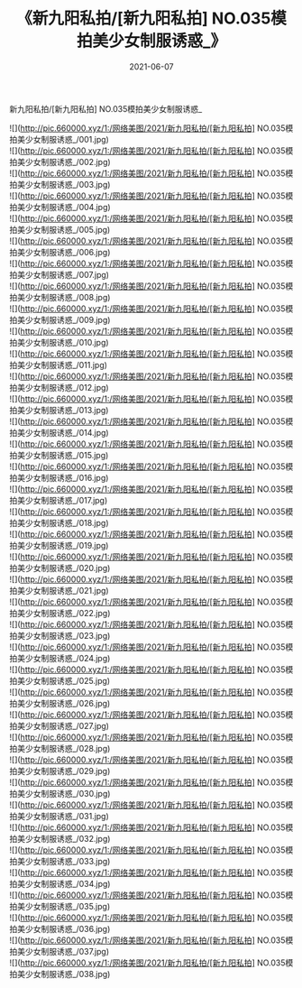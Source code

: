 ﻿---
layout: post
title:  《新九阳私拍/[新九阳私拍] NO.035模拍美少女制服诱惑_》
date:   2021-06-07
img: http://pic.660000.xyz/1:/网络美图/2021/新九阳私拍/[新九阳私拍] NO.035模拍美少女制服诱惑_/000.jpg
categories: [美女, 清纯, 唯美]
---

新九阳私拍/[新九阳私拍] NO.035模拍美少女制服诱惑_

 ![](http://pic.660000.xyz/1:/网络美图/2021/新九阳私拍/[新九阳私拍] NO.035模拍美少女制服诱惑_/001.jpg) <br>![](http://pic.660000.xyz/1:/网络美图/2021/新九阳私拍/[新九阳私拍] NO.035模拍美少女制服诱惑_/002.jpg) <br>![](http://pic.660000.xyz/1:/网络美图/2021/新九阳私拍/[新九阳私拍] NO.035模拍美少女制服诱惑_/003.jpg) <br>![](http://pic.660000.xyz/1:/网络美图/2021/新九阳私拍/[新九阳私拍] NO.035模拍美少女制服诱惑_/004.jpg) <br>![](http://pic.660000.xyz/1:/网络美图/2021/新九阳私拍/[新九阳私拍] NO.035模拍美少女制服诱惑_/005.jpg) <br>![](http://pic.660000.xyz/1:/网络美图/2021/新九阳私拍/[新九阳私拍] NO.035模拍美少女制服诱惑_/006.jpg) <br>![](http://pic.660000.xyz/1:/网络美图/2021/新九阳私拍/[新九阳私拍] NO.035模拍美少女制服诱惑_/007.jpg) <br>![](http://pic.660000.xyz/1:/网络美图/2021/新九阳私拍/[新九阳私拍] NO.035模拍美少女制服诱惑_/008.jpg) <br>![](http://pic.660000.xyz/1:/网络美图/2021/新九阳私拍/[新九阳私拍] NO.035模拍美少女制服诱惑_/009.jpg) <br>![](http://pic.660000.xyz/1:/网络美图/2021/新九阳私拍/[新九阳私拍] NO.035模拍美少女制服诱惑_/010.jpg) <br>![](http://pic.660000.xyz/1:/网络美图/2021/新九阳私拍/[新九阳私拍] NO.035模拍美少女制服诱惑_/011.jpg) <br>![](http://pic.660000.xyz/1:/网络美图/2021/新九阳私拍/[新九阳私拍] NO.035模拍美少女制服诱惑_/012.jpg) <br>![](http://pic.660000.xyz/1:/网络美图/2021/新九阳私拍/[新九阳私拍] NO.035模拍美少女制服诱惑_/013.jpg) <br>![](http://pic.660000.xyz/1:/网络美图/2021/新九阳私拍/[新九阳私拍] NO.035模拍美少女制服诱惑_/014.jpg) <br>![](http://pic.660000.xyz/1:/网络美图/2021/新九阳私拍/[新九阳私拍] NO.035模拍美少女制服诱惑_/015.jpg) <br>![](http://pic.660000.xyz/1:/网络美图/2021/新九阳私拍/[新九阳私拍] NO.035模拍美少女制服诱惑_/016.jpg) <br>![](http://pic.660000.xyz/1:/网络美图/2021/新九阳私拍/[新九阳私拍] NO.035模拍美少女制服诱惑_/017.jpg) <br>![](http://pic.660000.xyz/1:/网络美图/2021/新九阳私拍/[新九阳私拍] NO.035模拍美少女制服诱惑_/018.jpg) <br>![](http://pic.660000.xyz/1:/网络美图/2021/新九阳私拍/[新九阳私拍] NO.035模拍美少女制服诱惑_/019.jpg) <br>![](http://pic.660000.xyz/1:/网络美图/2021/新九阳私拍/[新九阳私拍] NO.035模拍美少女制服诱惑_/020.jpg) <br>![](http://pic.660000.xyz/1:/网络美图/2021/新九阳私拍/[新九阳私拍] NO.035模拍美少女制服诱惑_/021.jpg) <br>![](http://pic.660000.xyz/1:/网络美图/2021/新九阳私拍/[新九阳私拍] NO.035模拍美少女制服诱惑_/022.jpg) <br>![](http://pic.660000.xyz/1:/网络美图/2021/新九阳私拍/[新九阳私拍] NO.035模拍美少女制服诱惑_/023.jpg) <br>![](http://pic.660000.xyz/1:/网络美图/2021/新九阳私拍/[新九阳私拍] NO.035模拍美少女制服诱惑_/024.jpg) <br>![](http://pic.660000.xyz/1:/网络美图/2021/新九阳私拍/[新九阳私拍] NO.035模拍美少女制服诱惑_/025.jpg) <br>![](http://pic.660000.xyz/1:/网络美图/2021/新九阳私拍/[新九阳私拍] NO.035模拍美少女制服诱惑_/026.jpg) <br>![](http://pic.660000.xyz/1:/网络美图/2021/新九阳私拍/[新九阳私拍] NO.035模拍美少女制服诱惑_/027.jpg) <br>![](http://pic.660000.xyz/1:/网络美图/2021/新九阳私拍/[新九阳私拍] NO.035模拍美少女制服诱惑_/028.jpg) <br>![](http://pic.660000.xyz/1:/网络美图/2021/新九阳私拍/[新九阳私拍] NO.035模拍美少女制服诱惑_/029.jpg) <br>![](http://pic.660000.xyz/1:/网络美图/2021/新九阳私拍/[新九阳私拍] NO.035模拍美少女制服诱惑_/030.jpg) <br>![](http://pic.660000.xyz/1:/网络美图/2021/新九阳私拍/[新九阳私拍] NO.035模拍美少女制服诱惑_/031.jpg) <br>![](http://pic.660000.xyz/1:/网络美图/2021/新九阳私拍/[新九阳私拍] NO.035模拍美少女制服诱惑_/032.jpg) <br>![](http://pic.660000.xyz/1:/网络美图/2021/新九阳私拍/[新九阳私拍] NO.035模拍美少女制服诱惑_/033.jpg) <br>![](http://pic.660000.xyz/1:/网络美图/2021/新九阳私拍/[新九阳私拍] NO.035模拍美少女制服诱惑_/034.jpg) <br>![](http://pic.660000.xyz/1:/网络美图/2021/新九阳私拍/[新九阳私拍] NO.035模拍美少女制服诱惑_/035.jpg) <br>![](http://pic.660000.xyz/1:/网络美图/2021/新九阳私拍/[新九阳私拍] NO.035模拍美少女制服诱惑_/036.jpg) <br>![](http://pic.660000.xyz/1:/网络美图/2021/新九阳私拍/[新九阳私拍] NO.035模拍美少女制服诱惑_/037.jpg) <br>![](http://pic.660000.xyz/1:/网络美图/2021/新九阳私拍/[新九阳私拍] NO.035模拍美少女制服诱惑_/038.jpg) <br>
